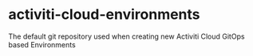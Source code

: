 # activiti-cloud-environments

The default git repository used when creating new Activiti Cloud GitOps based Environments